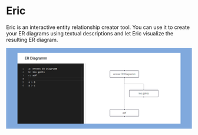 # Eric

Eric is an interactive entity relationship creator tool. You can use it to create your ER diagrams using textual descriptions and let Eric visualize the resulting ER diagram.

![eric.png](eric.png)

